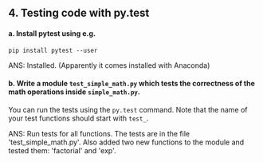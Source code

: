 ## 4. Testing code with py.test

#### a. Install pytest using e.g.
```
pip install pytest --user
```
ANS: Installed. (Apparently it comes installed with Anaconda)

#### b. Write a module ```test_simple_math.py``` which tests the correctness of the math operations inside ```simple_math.py```.
You can run the tests using the ```py.test``` command. Note that the name of your test functions should start with ```test_```.

ANS: Run tests for all functions. The tests are in the file 'test_simple_math.py'. Also added two new functions to the module and tested them: 'factorial' and 'exp'.